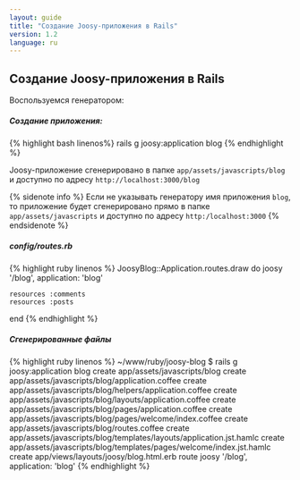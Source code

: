```yaml
---
layout: guide
title: "Создание Joosy-приложения в Rails"
version: 1.2
language: ru
---
```


## Создание Joosy-приложения в Rails
Воспользуемся генератором:


##### Создание приложения:
{% highlight bash linenos%}
    rails g joosy:application blog
{% endhighlight %}



Joosy-приложение сгенерировано в папке `app/assets/javascripts/blog` и доступно по адресу `http://localhost:3000/blog`


{% sidenote info %}
    Если не указывать генератору имя приложения <code>blog</code>, то приложение будет сгенерировано прямо в папке <code>app/assets/javascripts</code> и доступно по адресу <code>http:/localhost:3000</code>
{% endsidenote %}

##### config/routes.rb
{% highlight ruby linenos %}
  JoosyBlog::Application.routes.draw do
    joosy '/blog', application: 'blog'

    resources :comments
    resources :posts
  end
{% endhighlight %}


##### Сгенерированные файлы
{% highlight ruby linenos %}
    ~/www/ruby/joosy-blog $ rails g joosy:application blog
      create  app/assets/javascripts/blog
      create  app/assets/javascripts/blog/application.coffee
      create  app/assets/javascripts/blog/helpers/application.coffee
      create  app/assets/javascripts/blog/layouts/application.coffee
      create  app/assets/javascripts/blog/pages/application.coffee
      create  app/assets/javascripts/blog/pages/welcome/index.coffee
      create  app/assets/javascripts/blog/routes.coffee
      create  app/assets/javascripts/blog/templates/layouts/application.jst.hamlc
      create  app/assets/javascripts/blog/templates/pages/welcome/index.jst.hamlc
      create  app/views/layouts/joosy/blog.html.erb
       route  joosy '/blog', application: 'blog'
{% endhighlight %}